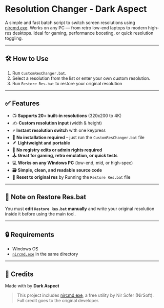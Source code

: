 # Resolution Changer - Dark Aspect

A simple and fast batch script to switch screen resolutions using [nircmd.exe](https://www.nirsoft.net/utils/nircmd.html). Works on any PC — from retro low-end laptops to modern high-res desktops. Ideal for gaming, performance boosting, or quick resolution toggling.

---

## 🛠️ How to Use
1. Run `CustomResChanger.bat`.
2. Select a resolution from the list or enter your own custom resolution.
3. Run `Restore Res.bat` to restore your original resolution

---

## ✅ Features

- 📺 **Supports 20+ built-in resolutions** (320x200 to 4K)
- ✍️ **Custom resolution input** (width & height)
- ⚡ **Instant resolution switch** with one keypress
- 💾 **No installation required** – just run the `CustomResChanger.bat` file
- 🪶 **Lightweight and portable** 
- 🧠 **No registry edits or admin rights required**
- 🕹️ **Great for gaming, retro emulation, or quick tests**
- 💻 **Works on any Windows PC** (low-end, mid, or high-spec)
- 🗃️ **Simple, clean, and readable source code**
- 🔄 **Reset to original res** by Running the `Restore Res.bat` file

---

## 📝 **Note on Restore Res.bat**

You must **edit `Restore Res.bat` manually** and write your original resolution inside it before using the main tool.

---

## 🔒 Requirements
- Windows OS
- [`nircmd.exe`](https://www.nirsoft.net/utils/nircmd.html) in the same directory

---

## 🧠 Credits
Made with by **Dark Aspect**
> This project includes [nircmd.exe](https://www.nirsoft.net/utils/nircmd.html), a free utility by Nir Sofer (NirSoft). Full credit goes to the original developer.
